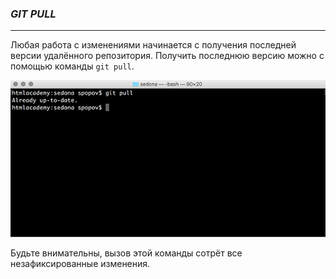 ### ***GIT PULL***

***

Любая работа с изменениями начинается с получения последней версии удалённого репозитория. Получить последнюю версию можно с помощью команды `git pull`. 

![](./image/pull.png)

Будьте внимательны, вызов этой команды сотрёт все незафиксированные изменения.

